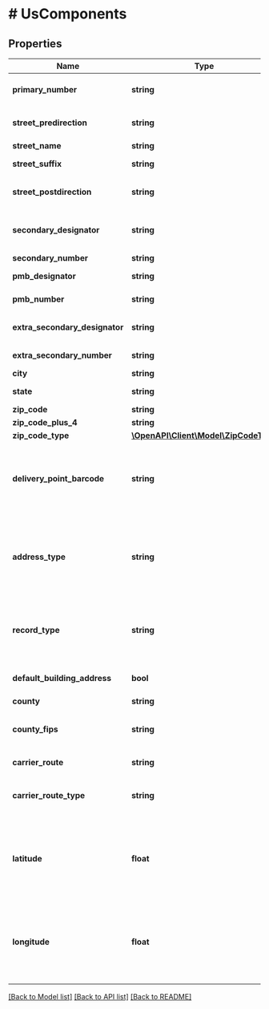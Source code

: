 # # UsComponents

## Properties

Name | Type | Description | Notes
------------ | ------------- | ------------- | -------------
**primary_number** | **string** | The numeric or alphanumeric part of an address preceding the street name. Often the house, building, or PO Box number. |
**street_predirection** | **string** | Geographic direction preceding a street name (&#x60;N&#x60;, &#x60;S&#x60;, &#x60;E&#x60;, &#x60;W&#x60;, &#x60;NE&#x60;, &#x60;SW&#x60;, &#x60;SE&#x60;, &#x60;NW&#x60;). |
**street_name** | **string** | The name of the street. |
**street_suffix** | **string** | The standard USPS abbreviation for the street suffix (&#x60;ST&#x60;, &#x60;AVE&#x60;, &#x60;BLVD&#x60;, etc). |
**street_postdirection** | **string** | Geographic direction following a street name (&#x60;N&#x60;, &#x60;S&#x60;, &#x60;E&#x60;, &#x60;W&#x60;, &#x60;NE&#x60;, &#x60;SW&#x60;, &#x60;SE&#x60;, &#x60;NW&#x60;). |
**secondary_designator** | **string** | The standard USPS abbreviation describing the &#x60;components[secondary_number]&#x60; (&#x60;STE&#x60;, &#x60;APT&#x60;, &#x60;BLDG&#x60;, etc). |
**secondary_number** | **string** | Number of the apartment/unit/etc. |
**pmb_designator** | **string** | Designator of a [CMRA-authorized](https://en.wikipedia.org/wiki/Commercial_mail_receiving_agency) private mailbox. |
**pmb_number** | **string** | Number of a [CMRA-authorized](https://en.wikipedia.org/wiki/Commercial_mail_receiving_agency) private mailbox. |
**extra_secondary_designator** | **string** | An extra (often unnecessary) secondary designator provided with the input address. |
**extra_secondary_number** | **string** | An extra (often unnecessary) secondary number provided with the input address. |
**city** | **string** |  |
**state** | **string** | The [ISO 3166-2](https://en.wikipedia.org/wiki/ISO_3166-2) two letter code for the state. |
**zip_code** | **string** | The 5-digit ZIP code |
**zip_code_plus_4** | **string** |  |
**zip_code_type** | [**\OpenAPI\Client\Model\ZipCodeType**](ZipCodeType.md) |  |
**delivery_point_barcode** | **string** | A 12-digit identifier that uniquely identifies a delivery point (location where mail can be sent and received). It consists of the 5-digit ZIP code (&#x60;zip_code&#x60;), 4-digit ZIP+4 add-on (&#x60;zip_code_plus_4&#x60;), 2-digit delivery point, and 1-digit delivery point check digit. |
**address_type** | **string** | Uses USPS&#39;s [Residential Delivery Indicator (RDI)](https://www.usps.com/nationalpremieraccounts/rdi.htm) to identify whether an address is classified as residential or business. Possible values are: * &#x60;residential&#x60; –– The address is residential or a PO Box. * &#x60;commercial&#x60; –– The address is commercial. * &#x60;&#39;&#39;&#x60; –– Not enough information provided to be determined. |
**record_type** | **string** | A description of the type of address. Populated if a DPV match is made (&#x60;deliverability_analysis[dpv_confirmation]&#x60; is &#x60;Y&#x60;, &#x60;S&#x60;, or &#x60;D&#x60;). For more detailed information about each record type, see [US Verification Details](#tag/US-Verification-Types). |
**default_building_address** | **bool** | Designates whether or not the address is the default address for a building containing multiple delivery points. |
**county** | **string** | County name of the address city. |
**county_fips** | **string** | A 5-digit [FIPS county code](https://en.wikipedia.org/wiki/FIPS_county_code) which uniquely identifies &#x60;components[county]&#x60;. It consists of a 2-digit state code and a 3-digit county code. |
**carrier_route** | **string** | A 4-character code assigned to a mail delivery route within a ZIP code. |
**carrier_route_type** | **string** | The type of &#x60;components[carrier_route]&#x60;. For more detailed information about each carrier route type, see [US Verification Details](#tag/US-Verification-Types). |
**latitude** | **float** | A positive or negative decimal indicating the geographic latitude of the address, specifying the north-to-south position of a location. This should be used with &#x60;longitude&#x60; to pinpoint locations on a map. Will not be returned for undeliverable addresses or military addresses (state is &#x60;AA&#x60;, &#x60;AE&#x60;, or &#x60;AP&#x60;). | [optional]
**longitude** | **float** | A positive or negative decimal indicating the geographic longitude of the address, specifying the north-to-south position of a location. This should be used with &#x60;latitude&#x60; to pinpoint locations on a map. Will not be returned for undeliverable addresses or military addresses (state is &#x60;AA&#x60;, &#x60;AE&#x60;, or &#x60;AP&#x60;). | [optional]

[[Back to Model list]](../../README.md#models) [[Back to API list]](../../README.md#endpoints) [[Back to README]](../../README.md)
